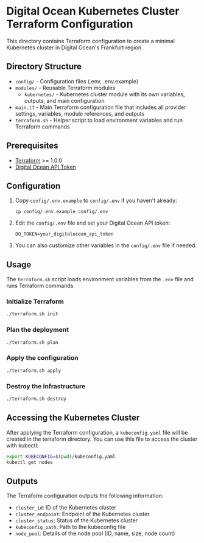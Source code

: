 # Digital Ocean Kubernetes Cluster Terraform Configuration

This directory contains Terraform configuration to create a minimal Kubernetes cluster in Digital Ocean's Frankfurt region.

## Directory Structure

- `config/` - Configuration files (.env, .env.example)
- `modules/` - Reusable Terraform modules
  - `kubernetes/` - Kubernetes cluster module with its own variables, outputs, and main configuration
- `main.tf` - Main Terraform configuration file that includes all provider settings, variables, module references, and outputs
- `terraform.sh` - Helper script to load environment variables and run Terraform commands

## Prerequisites

- [Terraform](https://www.terraform.io/downloads.html) >= 1.0.0
- [Digital Ocean API Token](https://cloud.digitalocean.com/account/api/tokens)

## Configuration

1. Copy `config/.env.example` to `config/.env` if you haven't already:
   ```
   cp config/.env.example config/.env
   ```

2. Edit the `config/.env` file and set your Digital Ocean API token:
   ```
   DO_TOKEN=your_digitalocean_api_token
   ```

3. You can also customize other variables in the `config/.env` file if needed.

## Usage

The `terraform.sh` script loads environment variables from the `.env` file and runs Terraform commands.

### Initialize Terraform

```bash
./terraform.sh init
```

### Plan the deployment

```bash
./terraform.sh plan
```

### Apply the configuration

```bash
./terraform.sh apply
```

### Destroy the infrastructure

```bash
./terraform.sh destroy
```

## Accessing the Kubernetes Cluster

After applying the Terraform configuration, a `kubeconfig.yaml` file will be created in the terraform directory. You can use this file to access the cluster with kubectl:

```bash
export KUBECONFIG=$(pwd)/kubeconfig.yaml
kubectl get nodes
```

## Outputs

The Terraform configuration outputs the following information:

- `cluster_id`: ID of the Kubernetes cluster
- `cluster_endpoint`: Endpoint of the Kubernetes cluster
- `cluster_status`: Status of the Kubernetes cluster
- `kubeconfig_path`: Path to the kubeconfig file
- `node_pool`: Details of the node pool (ID, name, size, node count)
